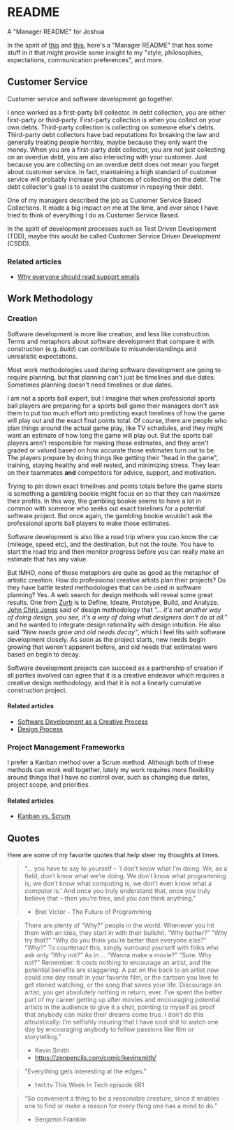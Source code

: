 # README  

A "Manager README" for Joshua

In the spirit of [this](https://hackernoon.com/12-manager-readmes-from-silicon-valleys-top-tech-companies-26588a660afe?gi=c9fee3efea74) and [this](https://soapboxhq.com/blog/management-skills/49-manager-readmes), here's a "Manager README" that has some stuff in it that might provide some insight to my "style, philosophies, expectations, communication preferences", and more.  

## Customer Service  

Customer service and software development go together.  

I once worked as a first-party bill collector. In debt collection, you are either first-party or third-party. First-party collection is when you collect on your own debts. Third-party collection is collecting on someone else's debts. Third-party debt collectors have bad reputations for breaking the law and generally treating people horribly, maybe because they only want the money. When you are a first-party debt collector, you are not just collecting on an overdue debt, you are also interacting with your customer. Just because you are collecting on an overdue debt does not mean you forget about customer service. In fact, maintaining a high standard of customer service will probably increase your chances of collecting on the debt. The debt collector's goal is to assist the customer in repaying their debt.  

One of my managers described the job as Customer Service Based Collections. It made a big impact on me at the time, and ever since I have tried to think of everything I do as Customer Service Based.  

In the spirit of development processes such as Test Driven Development (TDD), maybe this would be called Customer Service Driven Development (CSDD).  

### Related articles  

- [Why everyone should read support emails](https://medium.com/@simonschultzdk/why-everyone-should-read-support-emails-42ca2172e23e)  

## Work Methodology  

### Creation  

Software development is more like creation, and less like construction. Terms and metaphors about software development that compare it with construction (e.g. _build_) can contribute to misunderstandings and unrealistic expectations.  

Most work methodologies used during software development are going to require planning, but that planning can't just be timelines and due dates. Sometimes planning doesn't need timelines or due dates.  

I am not a sports ball expert, but I imagine that when professional sports ball players are preparing for a sports ball game their managers don't ask them to put too much effort into predicting exact timelines of how the game will play out and the exact final points total. Of course, there are people who plan things around the actual game play, like TV schedules, and they might want an estimate of how long the game will play out. But the sports ball players aren't responsible for making those estimates, and they aren't graded or valued based on how accurate those estimates turn out to be. The players prepare by doing things like getting their "head in the game", training, staying healthy and well rested, and minimizing stress. They lean on their teammates __and__ competitors for advice, support, and motivation.  

Trying to pin down exact timelines and points totals before the game starts is something a gambling bookie might focus on so that they can maximize their profits. In this way, the gambling bookie seems to have a lot in common with someone who seeks out exact timelines for a potential software project. But once again, the gambling bookie wouldn't ask the professional sports ball players to make those estimates.  

Software development is also like a road trip where you can know the car (mileage, speed etc), and the destination, but not the route. You have to start the road trip and then monitor progress before you can really make an estimate that has any value.  

But IMHO, none of these metaphors are quite as good as the metaphor of artistic creation. How do professional creative artists plan their projects? Do they have battle tested methodologies that can be used in software planning? Yes. A web search for design methods will reveal some great results. One from [Zurb](https://zurb.com/word/design-process) is to Define, Ideate, Prototype, Build, and Analyze. [John Chris Jones](https://en.wikipedia.org/wiki/John_Chris_Jones) said of design methodology that _"... it's not another way of doing design, you see, it's a way of doing what designers don't do at all."_ and he wanted to integrate design rationality with design intuition. He also said _"New needs grow and old needs decay"_, which I feel fits with software development closely. As soon as the project starts, new needs begin growing that weren't apparent before, and old needs that estimates were based on begin to decay.  

Software development projects can succeed as a partnership of creation if all parties involved can agree that it is a creative endeavor which requires a creative design methodology, and that it is not a linearly cumulative construction project.  

#### Related articles  

- [Software Development as a Creative Process](https://skookum.com/blog/software-development-as-a-creative-process)  
- [Design Process](https://zurb.com/word/design-process)  

### Project Management Frameworks  

I prefer a Kanban method over a Scrum method. Although both of these methods can work well together, lately my work requires more flexibility around things that I have no control over, such as changing due dates, project scope, and priorities.  

#### Related articles  

- [Kanban vs. Scrum](https://leankit.com/learn/kanban/kanban-vs-scrum/)  

## Quotes  

Here are some of my favorite quotes that help steer my thoughts at times.  

> "… you have to say to yourself – 'I don’t know what I’m doing. We, as a field, don’t know what we’re doing. We don’t know what programming is, we don’t know what computing is, we don’t even know what a computer is.' And once you truly understand that, once you truly believe that – then you’re free, and you can think anything."  
> - Bret Victor - The Future of Programming

> There are plenty of “Why?” people in the world. Whenever you hit them with an idea, they start in with their bullshit.
> “Why bother?”
> “Why try that?”
> “Why do you think you’re better than everyone else?”
> “Why?”
> To counteract this, simply surround yourself with folks who ask only “Why not?” As in …
> “Wanna make a movie?”
> “Sure. Why not?”
> Remember: It costs nothing to encourage an artist, and the potential benefits are staggering. A pat on the back to an artist now could one day result in your favorite film, or the cartoon you love to get stoned watching, or the song that saves your life. Discourage an artist, you get absolutely nothing in return, ever. I’ve spent the better part of my career getting up after movies and encouraging potential artists in the audience to give it a shot, pointing to myself as proof that anybody can make their dreams come true. I don’t do this altruistically: I’m selfishly insuring that I have cool shit to watch one day by encouraging anybody to follow passions like film or storytelling.”
> - Kevin Smith
> - https://zenpencils.com/comic/kevinsmith/

> "Everything gets interesting at the edges."
> - twit.tv This Week In Tech episode 681

> “So convenient a thing to be a reasonable creature, since it enables one to find or make a reason for every thing one has a mind to do.”
> - Benjamin Franklin

